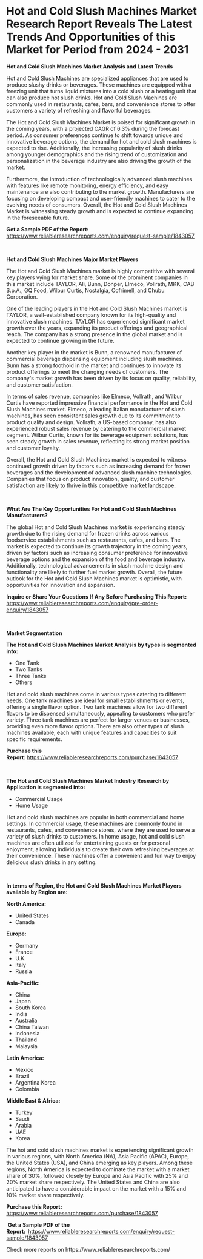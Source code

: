 <p><h1>Hot and Cold Slush Machines Market Research Report Reveals The Latest Trends And Opportunities of this Market for Period from 2024 - 2031</h1></p><p><strong>Hot and Cold Slush Machines Market Analysis and Latest Trends</strong></p>
<p><p>Hot and Cold Slush Machines are specialized appliances that are used to produce slushy drinks or beverages. These machines are equipped with a freezing unit that turns liquid mixtures into a cold slush or a heating unit that can also produce hot slush drinks. Hot and Cold Slush Machines are commonly used in restaurants, cafes, bars, and convenience stores to offer customers a variety of refreshing and flavorful beverages.</p><p>The Hot and Cold Slush Machines Market is poised for significant growth in the coming years, with a projected CAGR of 6.3% during the forecast period. As consumer preferences continue to shift towards unique and innovative beverage options, the demand for hot and cold slush machines is expected to rise. Additionally, the increasing popularity of slush drinks among younger demographics and the rising trend of customization and personalization in the beverage industry are also driving the growth of the market.</p><p>Furthermore, the introduction of technologically advanced slush machines with features like remote monitoring, energy efficiency, and easy maintenance are also contributing to the market growth. Manufacturers are focusing on developing compact and user-friendly machines to cater to the evolving needs of consumers. Overall, the Hot and Cold Slush Machines Market is witnessing steady growth and is expected to continue expanding in the foreseeable future.</p></p>
<p><strong>Get a Sample PDF of the Report:&nbsp;</strong> <a href="https://www.reliableresearchreports.com/enquiry/request-sample/1843057">https://www.reliableresearchreports.com/enquiry/request-sample/1843057</a></p>
<p>&nbsp;</p>
<p><strong>Hot and Cold Slush Machines Major Market Players</strong></p>
<p><p>The Hot and Cold Slush Machines market is highly competitive with several key players vying for market share. Some of the prominent companies in this market include TAYLOR, Ali, Bunn, Donper, Elmeco, Vollrath, MKK, CAB S.p.A., GQ Food, Wilbur Curtis, Nostalgia, Cofrimell, and Chubu Corporation.</p><p>One of the leading players in the Hot and Cold Slush Machines market is TAYLOR, a well-established company known for its high-quality and innovative slush machines. TAYLOR has experienced significant market growth over the years, expanding its product offerings and geographical reach. The company has a strong presence in the global market and is expected to continue growing in the future.</p><p>Another key player in the market is Bunn, a renowned manufacturer of commercial beverage dispensing equipment including slush machines. Bunn has a strong foothold in the market and continues to innovate its product offerings to meet the changing needs of customers. The company's market growth has been driven by its focus on quality, reliability, and customer satisfaction.</p><p>In terms of sales revenue, companies like Elmeco, Vollrath, and Wilbur Curtis have reported impressive financial performance in the Hot and Cold Slush Machines market. Elmeco, a leading Italian manufacturer of slush machines, has seen consistent sales growth due to its commitment to product quality and design. Vollrath, a US-based company, has also experienced robust sales revenue by catering to the commercial market segment. Wilbur Curtis, known for its beverage equipment solutions, has seen steady growth in sales revenue, reflecting its strong market position and customer loyalty.</p><p>Overall, the Hot and Cold Slush Machines market is expected to witness continued growth driven by factors such as increasing demand for frozen beverages and the development of advanced slush machine technologies. Companies that focus on product innovation, quality, and customer satisfaction are likely to thrive in this competitive market landscape.</p></p>
<p>&nbsp;</p>
<p><strong>What Are The Key Opportunities For Hot and Cold Slush Machines Manufacturers?</strong></p>
<p><p>The global Hot and Cold Slush Machines market is experiencing steady growth due to the rising demand for frozen drinks across various foodservice establishments such as restaurants, cafes, and bars. The market is expected to continue its growth trajectory in the coming years, driven by factors such as increasing consumer preference for innovative beverage options and the expansion of the food and beverage industry. Additionally, technological advancements in slush machine design and functionality are likely to further fuel market growth. Overall, the future outlook for the Hot and Cold Slush Machines market is optimistic, with opportunities for innovation and expansion.</p></p>
<p><strong>Inquire or Share Your Questions If Any Before Purchasing This Report:</strong> <a href="https://www.reliableresearchreports.com/enquiry/pre-order-enquiry/1843057">https://www.reliableresearchreports.com/enquiry/pre-order-enquiry/1843057</a></p>
<p>&nbsp;</p>
<p><strong>Market Segmentation</strong></p>
<p><strong>The Hot and Cold Slush Machines Market Analysis by types is segmented into:</strong></p>
<p><ul><li>One Tank</li><li>Two Tanks</li><li>Three Tanks</li><li>Others</li></ul></p>
<p><p>Hot and cold slush machines come in various types catering to different needs. One tank machines are ideal for small establishments or events, offering a single flavor option. Two tank machines allow for two different flavors to be dispensed simultaneously, appealing to customers who prefer variety. Three tank machines are perfect for larger venues or businesses, providing even more flavor options. There are also other types of slush machines available, each with unique features and capacities to suit specific requirements.</p></p>
<p><strong>Purchase this Report:&nbsp;</strong><a href="https://www.reliableresearchreports.com/purchase/1843057">https://www.reliableresearchreports.com/purchase/1843057</a></p>
<p>&nbsp;</p>
<p><strong>The Hot and Cold Slush Machines Market Industry Research by Application is segmented into:</strong></p>
<p><ul><li>Commercial Usage</li><li>Home Usage</li></ul></p>
<p><p>Hot and cold slush machines are popular in both commercial and home settings. In commercial usage, these machines are commonly found in restaurants, cafes, and convenience stores, where they are used to serve a variety of slush drinks to customers. In home usage, hot and cold slush machines are often utilized for entertaining guests or for personal enjoyment, allowing individuals to create their own refreshing beverages at their convenience. These machines offer a convenient and fun way to enjoy delicious slush drinks in any setting.</p></p>
<p>&nbsp;</p>
<p><strong>In terms of Region, the Hot and Cold Slush Machines Market Players available by Region are:</strong></p>
<p>
    <p> <strong> North America: </strong>
        <ul>
            <li>United States</li>
            <li>Canada</li>
        </ul>
        </p> 
    <p> <strong> Europe: </strong>
        <ul>
            <li>Germany</li>
            <li>France</li>
            <li>U.K.</li>
            <li>Italy</li>
            <li>Russia</li>
        </ul>
        </p> 
    <p> <strong> Asia-Pacific: </strong>
        <ul>
            <li>China</li>
            <li>Japan</li>
            <li>South Korea</li>
            <li>India</li>
            <li>Australia</li>
            <li>China Taiwan</li>
            <li>Indonesia</li>
            <li>Thailand</li>
            <li>Malaysia</li>
        </ul>
        </p> 
    <p> <strong> Latin America: </strong>
        <ul>
            <li>Mexico</li>
            <li>Brazil</li>
            <li>Argentina Korea</li>
            <li>Colombia</li>
        </ul>
        </p> 
    <p> <strong> Middle East & Africa: </strong>
        <ul>
            <li>Turkey</li>
            <li>Saudi</li>
            <li>Arabia</li>
            <li>UAE</li>
            <li>Korea</li>
        </ul>
    </p>
    </p>
<p><p>The hot and cold slush machines market is experiencing significant growth in various regions, with North America (NA), Asia Pacific (APAC), Europe, the United States (USA), and China emerging as key players. Among these regions, North America is expected to dominate the market with a market share of 30%, followed closely by Europe and Asia Pacific with 25% and 20% market share respectively. The United States and China are also anticipated to have a considerable impact on the market with a 15% and 10% market share respectively.</p></p>
<p><strong>Purchase this Report: </strong><a href="https://www.reliableresearchreports.com/purchase/1843057">https://www.reliableresearchreports.com/purchase/1843057</a></p>
<p>&nbsp;<strong>Get a Sample PDF of the Report:&nbsp;&nbsp;</strong><a href="https://www.reliableresearchreports.com/enquiry/request-sample/1843057">https://www.reliableresearchreports.com/enquiry/request-sample/1843057</a></p>
<p><strong></strong></p>
<p>Check more reports on https://www.reliableresearchreports.com/</p>
